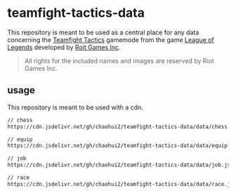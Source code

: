 # teamfight-tactics-data

This repository is meant to be used as a central place for any data concerning the [Teamfight Tactics](https://euw.leagueoflegends.com/en/featured/events/teamfight-tactics) gamemode from the game [League of Legends](https://play.euw.leagueoflegends.com/en_US) developed by [Roit Games Inc](https://www.riotgames.com/en).

> All rights for the included names and images are reserved by Riot Games Inc.

## usage

This repository is meant to be used with a cdn.

``` txt
// chess
https://cdn.jsdelivr.net/gh/chaohui2/teamfight-tactics-data/data/chess.json

// equip
https://cdn.jsdelivr.net/gh/chaohui2/teamfight-tactics-data/data/equip.json

// job
https://cdn.jsdelivr.net/gh/chaohui2/teamfight-tactics-data/data/job.json

// race
https://cdn.jsdelivr.net/gh/chaohui2/teamfight-tactics-data/data/race.json
```